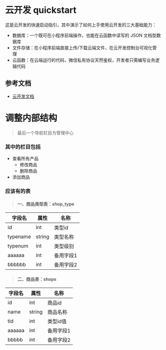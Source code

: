# 云开发 quickstart

这是云开发的快速启动指引，其中演示了如何上手使用云开发的三大基础能力：

- 数据库：一个既可在小程序前端操作，也能在云函数中读写的 JSON 文档型数据库
- 文件存储：在小程序前端直接上传/下载云端文件，在云开发控制台可视化管理
- 云函数：在云端运行的代码，微信私有协议天然鉴权，开发者只需编写业务逻辑代码

## 参考文档

- [云开发文档](https://developers.weixin.qq.com/miniprogram/dev/wxcloud/basis/getting-started.html)





# 调整内部结构

>最后一个导航栏目为管理中心

### 其中的栏目包括

- 查看所有产品
	+ 修改商品
	+ 删除商品
- 添加商品


### 应该有的表
>####  一、商品类型表：shop_type

字段名 |属性 | 名称
----------| --- | ----
id  	  | int | 类型id
typename  | string | 类型名称
typenum	  | int 	| 类型级别
aaaaaa	  | int 	| 备用字段1
bbbbbb	  | int 	| 备用字段2


>#### 二、商品表：shops

字段名 |属性 | 名称
----------| --- | ----
id  	  | int | 商品id
name  	  | string | 商品名称
tid	  	  | int 	| 类型id值
aaaaaa	  | int 	| 备用字段1
bbbbb	  | int 	| 备用字段2